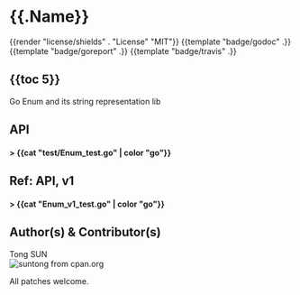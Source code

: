 
# {{.Name}}

{{render "license/shields" . "License" "MIT"}}
{{template "badge/godoc" .}}
{{template "badge/goreport" .}}
{{template "badge/travis" .}}

## {{toc 5}}

Go Enum and its string representation lib

## API

#### > {{cat "test/Enum_test.go" | color "go"}}

## Ref: API, v1

#### > {{cat "Enum_v1_test.go" | color "go"}}

## Author(s) & Contributor(s)

Tong SUN  
![suntong from cpan.org](https://img.shields.io/badge/suntong-%40cpan.org-lightgrey.svg "suntong from cpan.org")

All patches welcome.
